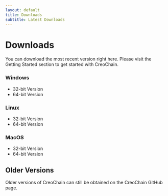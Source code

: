 ```yaml
---
layout: default
title: Downloads
subtitle: Latest Downloads
---
```

# Downloads

You can download the most recent version right here.
Please visit the Getting Started section to get started with CreoChain.

### Windows

* 32-bit Version
* 64-bit Version

### Linux

* 32-bit Version
* 64-bit Version

### MacOS

* 32-bit Version
* 64-bit Version

## Older Versions

Older versions of CreoChain can still be obtained on the CreoChain GitHub page.

